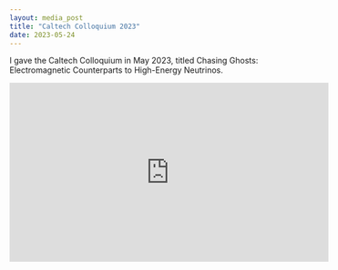 ```yaml
---
layout: media_post
title: "Caltech Colloquium 2023"
date: 2023-05-24
---
```

I gave the Caltech Colloquium in May 2023, titled Chasing Ghosts: Electromagnetic Counterparts to High-Energy Neutrinos.

<iframe width="560" height="315" src="https://www.youtube.com/embed/nQaI8fcedQM" frameborder="0" allow="accelerometer; autoplay; clipboard-write; encrypted-media; gyroscope; picture-in-picture" allowfullscreen></iframe>